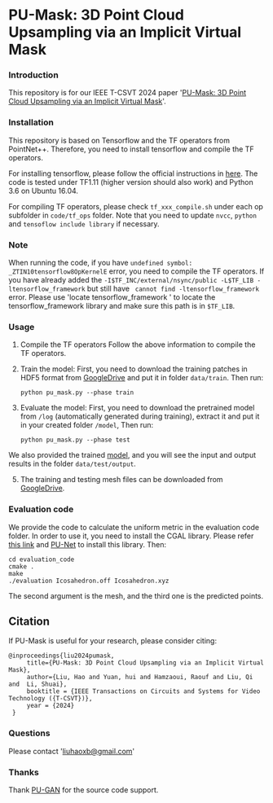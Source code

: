 # PU-Mask: 3D Point Cloud Upsampling via an Implicit Virtual Mask

### Introduction 

This repository is for our IEEE T-CSVT 2024 paper '[PU-Mask: 3D Point Cloud Upsampling via an Implicit Virtual Mask](https://github.com/liuhaoyun/PU-Mask)'.  

### Installation
This repository is based on Tensorflow and the TF operators from PointNet++. Therefore, you need to install tensorflow and compile the TF operators. 

For installing tensorflow, please follow the official instructions in [here](https://www.tensorflow.org/install/install_linux). The code is tested under TF1.11 (higher version should also work) and Python 3.6 on Ubuntu 16.04.

For compiling TF operators, please check `tf_xxx_compile.sh` under each op subfolder in `code/tf_ops` folder. Note that you need to update `nvcc`, `python` and `tensoflow include library` if necessary. 

### Note
When running the code, if you have `undefined symbol: _ZTIN10tensorflow8OpKernelE` error, you need to compile the TF operators. If you have already added the `-I$TF_INC/external/nsync/public -L$TF_LIB -ltensorflow_framework` but still have ` cannot find -ltensorflow_framework` error. Please use 'locate tensorflow_framework
' to locate the tensorflow_framework library and make sure this path is in `$TF_LIB`.

### Usage
   
1. Compile the TF operators
   Follow the above information to compile the TF operators. 
   
2. Train the model:
    First, you need to download the training patches in HDF5 format from [GoogleDrive](https://drive.google.com/open?id=13ZFDffOod_neuF3sOM0YiqNbIJEeSKdZ) and put it in folder `data/train`.
    Then run:
    
   ```shell
   python pu_mask.py --phase train
   ```

4. Evaluate the model:
    First, you need to download the pretrained model from `/log` (automatically generated during training), extract it and put it in your created folder `/model`,
    Then run:
    
   ```shell
   python pu_mask.py --phase test
   ```
  We also provided the trained [model](https://drive.google.com/file/d/1qBVF8m_v79rwrN8RhuAcx8yiSB-l201q/view?usp=drive_link), and you will see the input and output results in the folder `data/test/output`.
   
5. The training and testing mesh files can be downloaded from [GoogleDrive](https://drive.google.com/open?id=1BNqjidBVWP0_MUdMTeGy1wZiR6fqyGmC).

### Evaluation code
We provide the code to calculate the uniform metric in the evaluation code folder. In order to use it, you need to install the CGAL library. Please refer [this link](https://www.cgal.org/download/linux.html) and  [PU-Net](https://github.com/yulequan/PU-Net) to install this library.
Then:
   ```shell
   cd evaluation_code
   cmake .
   make
   ./evaluation Icosahedron.off Icosahedron.xyz
   ```
The second argument is the mesh, and the third one is the predicted points.

## Citation

If PU-Mask is useful for your research, please consider citing:

    @inproceedings{liu2024pumask,
         title={PU-Mask: 3D Point Cloud Upsampling via an Implicit Virtual Mask},
         author={Liu, Hao and Yuan, hui and Hamzaoui, Raouf and Liu, Qi and  Li, Shuai},
         booktitle = {IEEE Transactions on Circuits and Systems for Video Technology ({T-CSVT})},
         year = {2024}
     }


### Questions

Please contact 'liuhaoxb@gmail.com'

### Thanks

Thank [PU-GAN](https://github.com/liruihui/PU-GAN) for the source code support.
